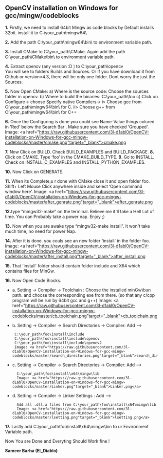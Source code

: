 <h2>OpenCV installation on Windows for gcc/mingw/codeblocks</h2>

<b>1.</b> Firstly, we need to install 64bit Mingw as code blocks by Default installs 32bit.
 install it to C:\your_path\mingw64\

<b>2.</b> Add the path C:\your_path\mingw64\bin\ to environment variable path.

<b>3.</b> Install CMake to C:\your_path\CMake\.
	Again add the path C:\your_path\CMake\bin\ to environment variable path.

<b>4.</b> Extract opencv (any version :D ) to C:\your_path\opencv\
	You will see to folders Builds and Sources.
 Or if you have download it from Github or version<4.3,
 there will be only one folder. Dont worry the just the Sources.

 <b>5.</b> Now Open CMake:
  a) Where is the source code: Choose the sources folder in opencv.
  b) Where to build the binaries:  C:\your_path\foo
  c) Click on Configure-> choose Specify native Compilers->
  		i> 	Choose gcc from C:\your_path\mingw64\bin\ for C.
  		ii> Choose g++ from C:\your_path\mingw64\bin\ for C++

 <b>6.</b> Once the Configuring is done you could see Name-Value things colured in 'Red' below the Search Bar . Make sure you have checked 'Grouped'. Image: <a href="https://raw.githubusercontent.com/3l-d1abl0/OpenCV-installation-on-Windows-for-gcc-mingw-codeblocks/master/cmake.png"target="_blank">cmake.png</a>

 <b>7.</b> Now Click on BUILD. Check BUILD_EXAMPLES and BUILD_PACKAGE.
 <b>8.</b> Click on CMAKE. Type ‘foo’ in the CMAKE_BUILD_TYPE.
 <b>9.</b> Go to INSTALL. Check on INSTALL_C_EXAMPLES and INSTALL_PYTHON_EXAMPLES.

 <b>10.</b> Now Click on GENERATE.


 <b>11.</b> When its Complete,u r done with CMake close it and open folder foo. Shift+ Left Mouse Click anywhere inside and select ‘Open command window here’. Image: <a href="https://raw.githubusercontent.com/3l-d1abl0/OpenCV-installation-on-Windows-for-gcc-mingw-codeblocks/master/after_genrate.png"target="_blank">after_genrate.png</a>

 <b>12.</b>type “mingw32-make” on the terminal. Believe me it'll take a Hell Lot of time. You can Probably take a power nap. Enjoy ;)

 <b>13.</b> Now when you are awake type “mingw32-make install”. It won't take much time, no need for power Nap.

 <b>14.</b> After it is done. you couls see an new folder 'install' in the folder foo.	Image: <a href="https://raw.githubusercontent.com/3l-d1abl0/OpenCV-installation-on-Windows-for-gcc-mingw-codeblocks/master/after_install.png"target="_blank">after_install.png</a>

 <b>15.</b> That 'install' folder should contain folder include and X64 which contains files for MinGw.

 <b>16.</b> Now Open Code Blocks.

 * a. Setting -> Compiler -> Toolchain : Choose the installed minGw\bun path. and choose the corresponding exe from there.
 		(so that any c/cpp program will be run by 64bit gcc and g++)
 		Image: <a href="https://raw.githubusercontent.com/3l-d1abl0/OpenCV-installation-on-Windows-for-gcc-mingw-codeblocks/master/cb_toolchain.png"target="_blank">cb_toolchain.png</a>

 * b. Setting -> Compiler -> Search Directories -> Compiler:	Add -->

 		C:\your_path\foo\install\include
		C:\your_path\foo\install\include\opencv
		C:\your_path\foo\install\include\opencv2
		Image: <a href="https://raw.githubusercontent.com/3l-d1abl0/OpenCV-installation-on-Windows-for-gcc-mingw-codeblocks/master/search_directories.png"target="_blank">search_directories.png</a>

* c. Setting -> Compiler -> Search Directories -> Compiler:	Add -->

		C:\your_path\foo\install\x64\mingw\lib
		Image: <a href="https://raw.githubusercontent.com/3l-d1abl0/OpenCV-installation-on-Windows-for-gcc-mingw-codeblocks/master/Linker.png"target="_blank">Linker.png</a>

* d. Setting -> Compiler -> Linker Settings : Add -->

		Add all .dll.a files from C:\your_path\foo\install\x64\mingw\lib
		Image: <a href="https://raw.githubusercontent.com/3l-d1abl0/OpenCV-installation-on-Windows-for-gcc-mingw-codeblocks/master/lsetting.png"target="_blank">lsetting.png</a>

<b>17.</b> Lastly add C:\your_path\foo\install\x64\mingw\bin to ur Environment Variable path.

Now You are Done and Everyting Should Work fine !


<b>Sameer Barha (El_Diablo)</b>
